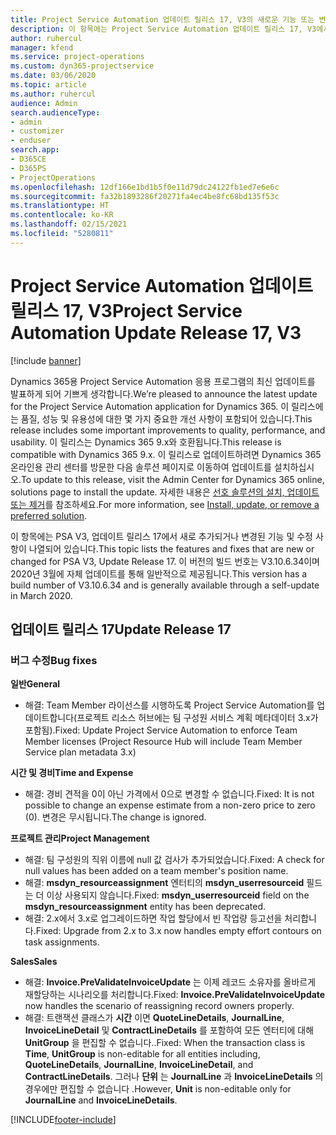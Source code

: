 ```yaml
---
title: Project Service Automation 업데이트 릴리스 17, V3의 새로운 기능 또는 변경된 기능
description: 이 항목에는 Project Service Automation 업데이트 릴리스 17, V3에서 사용할 수 있는 기능 및 수정 사항이 나열되어 있습니다.
author: ruhercul
manager: kfend
ms.service: project-operations
ms.custom: dyn365-projectservice
ms.date: 03/06/2020
ms.topic: article
ms.author: ruhercul
audience: Admin
search.audienceType:
- admin
- customizer
- enduser
search.app:
- D365CE
- D365PS
- ProjectOperations
ms.openlocfilehash: 12df166e1bd1b5f0e11d79dc24122fb1ed7e6e6c
ms.sourcegitcommit: fa32b1893286f20271fa4ec4be8fc68bd135f53c
ms.translationtype: HT
ms.contentlocale: ko-KR
ms.lasthandoff: 02/15/2021
ms.locfileid: "5280811"
---
```

# <a name="project-service-automation-update-release-17-v3"></a><span data-ttu-id="c7720-103">Project Service Automation 업데이트 릴리스 17, V3</span><span class="sxs-lookup"><span data-stu-id="c7720-103">Project Service Automation Update Release 17, V3</span></span>

[!include [banner](../includes/psa-now-project-operations.md)]

<span data-ttu-id="c7720-104">Dynamics 365용 Project Service Automation 응용 프로그램의 최신 업데이트를 발표하게 되어 기쁘게 생각합니다.</span><span class="sxs-lookup"><span data-stu-id="c7720-104">We’re pleased to announce the latest update for the Project Service Automation application for Dynamics 365.</span></span> <span data-ttu-id="c7720-105">이 릴리스에는 품질, 성능 및 유용성에 대한 몇 가지 중요한 개선 사항이 포함되어 있습니다.</span><span class="sxs-lookup"><span data-stu-id="c7720-105">This release includes some important improvements to quality, performance, and usability.</span></span>  <span data-ttu-id="c7720-106">이 릴리스는 Dynamics 365 9.x와 호환됩니다.</span><span class="sxs-lookup"><span data-stu-id="c7720-106">This release is compatible with Dynamics 365 9.x.</span></span> <span data-ttu-id="c7720-107">이 릴리스로 업데이트하려면 Dynamics 365 온라인용 관리 센터를 방문한 다음 솔루션 페이지로 이동하여 업데이트를 설치하십시오.</span><span class="sxs-lookup"><span data-stu-id="c7720-107">To update to this release, visit the Admin Center for Dynamics 365 online, solutions page to install the update.</span></span> <span data-ttu-id="c7720-108">자세한 내용은 [선호 솔루션의 설치, 업데이트 또는 제거](https://docs.microsoft.com/power-platform/admin/install-remove-preferred-solution)를 참조하세요.</span><span class="sxs-lookup"><span data-stu-id="c7720-108">For more information, see [Install, update, or remove a preferred solution](https://docs.microsoft.com/power-platform/admin/install-remove-preferred-solution).</span></span>

<span data-ttu-id="c7720-109">이 항목에는 PSA V3, 업데이트 릴리스 17에서 새로 추가되거나 변경된 기능 및 수정 사항이 나열되어 있습니다.</span><span class="sxs-lookup"><span data-stu-id="c7720-109">This topic lists the features and fixes that are new or changed for PSA V3, Update Release 17.</span></span> <span data-ttu-id="c7720-110">이 버전의 빌드 번호는 V3.10.6.34이며 2020년 3월에 자체 업데이트를 통해 일반적으로 제공됩니다.</span><span class="sxs-lookup"><span data-stu-id="c7720-110">This version has a build number of V3.10.6.34 and is generally available through a self-update in March 2020.</span></span>


## <a name="update-release-17"></a><span data-ttu-id="c7720-111">업데이트 릴리스 17</span><span class="sxs-lookup"><span data-stu-id="c7720-111">Update Release 17</span></span>

### <a name="bug-fixes"></a><span data-ttu-id="c7720-112">버그 수정</span><span class="sxs-lookup"><span data-stu-id="c7720-112">Bug fixes</span></span>

<span data-ttu-id="c7720-113">**일반**</span><span class="sxs-lookup"><span data-stu-id="c7720-113">**General**</span></span>

- <span data-ttu-id="c7720-114">해결: Team Member 라이선스를 시행하도록 Project Service Automation를 업데이트합니다(프로젝트 리소스 허브에는 팀 구성원 서비스 계획 메타데이터 3.x가 포함됨).</span><span class="sxs-lookup"><span data-stu-id="c7720-114">Fixed: Update Project Service Automation to enforce Team Member licenses (Project Resource Hub will include Team Member Service plan metadata 3.x)</span></span>
 
<span data-ttu-id="c7720-115">**시간 및 경비**</span><span class="sxs-lookup"><span data-stu-id="c7720-115">**Time and Expense**</span></span>

- <span data-ttu-id="c7720-116">해결: 경비 견적을 0이 아닌 가격에서 0으로 변경할 수 없습니다.</span><span class="sxs-lookup"><span data-stu-id="c7720-116">Fixed: It is not possible to change an expense estimate from a non-zero price to zero (0).</span></span> <span data-ttu-id="c7720-117">변경은 무시됩니다.</span><span class="sxs-lookup"><span data-stu-id="c7720-117">The change is ignored.</span></span>

<span data-ttu-id="c7720-118">**프로젝트 관리**</span><span class="sxs-lookup"><span data-stu-id="c7720-118">**Project Management**</span></span>

- <span data-ttu-id="c7720-119">해결: 팀 구성원의 직위 이름에 null 값 검사가 추가되었습니다.</span><span class="sxs-lookup"><span data-stu-id="c7720-119">Fixed: A check for null values has been added on a team member's position name.</span></span>
- <span data-ttu-id="c7720-120">해결: **msdyn_resourceassignment** 엔터티의 **msdyn_userresourceid** 필드는 더 이상 사용되지 않습니다.</span><span class="sxs-lookup"><span data-stu-id="c7720-120">Fixed: **msdyn_userresourceid** field on the **msdyn_resourceassignment** entity has been deprecated.</span></span>
- <span data-ttu-id="c7720-121">해결: 2.x에서 3.x로 업그레이드하면 작업 할당에서 빈 작업량 등고선을 처리합니다.</span><span class="sxs-lookup"><span data-stu-id="c7720-121">Fixed: Upgrade from 2.x to 3.x now handles empty effort contours on task assignments.</span></span>

<span data-ttu-id="c7720-122">**Sales**</span><span class="sxs-lookup"><span data-stu-id="c7720-122">**Sales**</span></span>

- <span data-ttu-id="c7720-123">해결: **Invoice.PreValidateInvoiceUpdate** 는 이제 레코드 소유자를 올바르게 재할당하는 시나리오를 처리합니다.</span><span class="sxs-lookup"><span data-stu-id="c7720-123">Fixed: **Invoice.PreValidateInvoiceUpdate** now handles the scenario of reassigning record owners properly.</span></span>
- <span data-ttu-id="c7720-124">해결: 트랜잭션 클래스가 **시간** 이면 **QuoteLineDetails**, **JournalLine**, **InvoiceLineDetail** 및 **ContractLineDetails** 를 포함하여 모든 엔터티에 대해 **UnitGroup** 을 편집할 수 없습니다..</span><span class="sxs-lookup"><span data-stu-id="c7720-124">Fixed: When the transaction class is **Time**, **UnitGroup** is non-editable for all entities including, **QuoteLineDetails**, **JournalLine**, **InvoiceLineDetail**, and **ContractLineDetails**.</span></span> <span data-ttu-id="c7720-125">그러나 **단위** 는 **JournalLine** 과 **InvoiceLineDetails** 의 경우에만 편집할 수 없습니다 .</span><span class="sxs-lookup"><span data-stu-id="c7720-125">However, **Unit** is non-editable only for **JournalLine** and **InvoiceLineDetails**.</span></span>




[!INCLUDE[footer-include](../includes/footer-banner.md)]